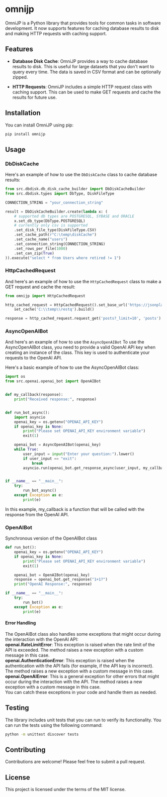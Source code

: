 # omnijp
 OmniJP is a Python library that provides tools for common tasks in software development. 
It now supports features for caching database results to disk and making HTTP requests with caching support.

## Features

- **Database Disk Cache**: OmniJP provides a way to cache database results to disk. This is useful for large datasets that you don't want to query every time. The data is saved in CSV format and can be optionally zipped.

- **HTTP Requests**: OmniJP includes a simple HTTP request class with caching support. This can be used to make GET requests and cache the results for future use.

## Installation

You can install OmniJP using pip:

```bash
pip install omnijp
```

## Usage
### DbDiskCache

Here's an example of how to use the `DbDiskCache` class to cache database results:

```python
from src.dbdisk.db_disk_cache_builder import DbDiskCacheBuilder
from src.dbdisk.types import DbType, DiskFileType

CONNECTION_STRING = "your_connection_string"

result = DbDiskCacheBuilder.create(lambda x: (
    # supported db types are POSTGRESQL, SYBASE and ORACLE
    x.set_db_type(DbType.POSTGRESQL)
    # currently only csv is supported
    .set_disk_file_type(DiskFileType.CSV)
    .set_cache_path(r"C:\temp\diskCache")
    .set_cache_name("users")
    .set_connection_string(CONNECTION_STRING)
    .set_rows_per_file(1000)
    .set_can_zip(True)
)).execute("select * from Users where retired != 1")
```
### HttpCachedRequest
And here's an example of how to use the `HttpCachedRequest` class to make a GET request and cache the result:

```python
from omnijp import HttpCachedRequest

http_cached_request = HttpCachedRequest().set_base_url('https://jsonplaceholder.typicode.com').\
    set_cache('C:\\temp\\restq').build()

response = http_cached_request.request_get('posts?_limit=10', 'posts')
```
### AsyncOpenAIBot
And here's an example of how to use the `AsyncOpenAIBot` 
To use the AsyncOpenAIBot class, you need to provide a valid OpenAI API key when creating an instance of the class. 
This key is used to authenticate your requests to the OpenAI API.  

Here's a basic example of how to use the AsyncOpenAIBot class:

```python
import os
from src.openai.openai_bot import OpenAIBot


def my_callback(response):
    print("Received response:", response)


def run_bot_async():
    import asyncio
    openai_key = os.getenv("OPENAI_API_KEY")
    if openai_key is None:
        print("Please set OPENAI_API_KEY environment variable")
        exit(1)

    openai_bot = AsyncOpenAIBot(openai_key)
    while True:
        user_input = input("Enter your question:").lower()
        if user_input == "exit":
            break
        asyncio.run(openai_bot.get_response_async(user_input, my_callback))


if __name__ == "__main__":
    try:
        run_bot_async()
    except Exception as e:
        print(e)
```
In this example, my_callback is a function that will be called with the response from the OpenAI API.

### OpenAIBot
Synchronous version of the OpenAIBot class
```python
def run_bot():
    openai_key = os.getenv("OPENAI_API_KEY")
    if openai_key is None:
        print("Please set OPENAI_API_KEY environment variable")
        exit(1)

    openai_bot = OpenAIBot(openai_key)
    response = openai_bot.get_response("1+1?")
    print("OpenAI Response:", response)
```
```python
if __name__ == "__main__":
    try:
        run_bot()
    except Exception as e:
        print(e)
```

#### Error Handling
The OpenAIBot class also handles some exceptions that might occur during the interaction with the OpenAI API:  
**openai.RateLimitError**: This exception is raised when the rate limit of the API is exceeded. The method raises a new exception with a custom message in this case.  
**openai.AuthenticationError**: This exception is raised when the authentication with the API fails (for example, if the API key is incorrect). The method raises a new exception with a custom message in this case.  
**openai.OpenAIError**: This is a general exception for other errors that might occur during the interaction with the API. The method raises a new exception with a custom message in this case.  
You can catch these exceptions in your code and handle them as needed.

## Testing

The library includes unit tests that you can run to verify its functionality. You can run the tests using the following command:

```bash
python -m unittest discover tests
```

## Contributing

Contributions are welcome! Please feel free to submit a pull request.

## License

This project is licensed under the terms of the MIT license.